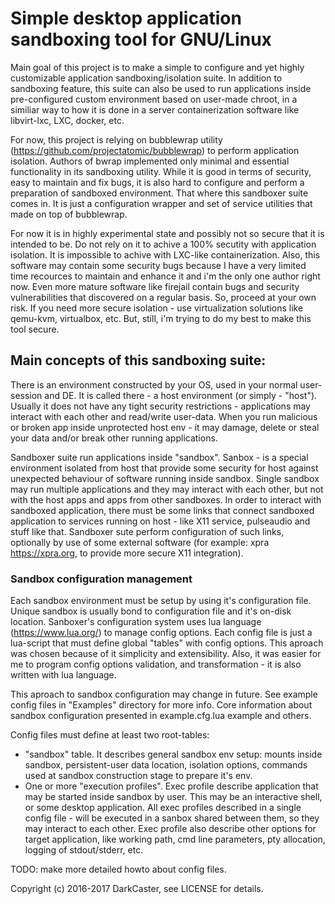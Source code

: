# Simple desktop application sandboxing tool for GNU/Linux

Main goal of this project is to make a simple to configure and yet highly customizable application sandboxing/isolation suite.
In addition to sandboxing feature, this suite can also be used to run applications inside pre-configured custom environment based on user-made chroot, in a similiar way to how it is done in a server containerization software like libvirt-lxc, LXC, docker, etc.

For now, this project is relying on bubblewrap utility (<https://github.com/projectatomic/bubblewrap>) to perform application isolation.
Authors of bwrap implemented only minimal and essential functionality in its sandboxing utility. While it is good in terms of security, easy to maintain and fix bugs, it is also hard to configure and perform a preparation of sandboxed environment. That where this sandboxer suite comes in. It is just a configuration wrapper and set of service utilities that made on top of bubblewrap.

For now it is in highly experimental state and possibly not so secure that it is intended to be. Do not rely on it to achive a 100% secutity with application isolation. It is impossible to achive with LXC-like containerization. Also, this software may contain some security bugs because I have a very limited time recources to maintain and enhance it and i'm the only one author right now. Even more mature software like firejail contain bugs and security vulnerabilities that discovered on a regular basis. So, proceed at your own risk. If you need more secure isolation - use virtualization solutions like qemu-kvm, virtualbox, etc. But, still, i'm trying to do my best to make this tool secure.

## Main concepts of this sandboxing suite:

There is an environment constructed by your OS, used in your normal user-session and DE. It is called there - a host environment (or simply - "host"). Usually it does not have any tight security restrictions - applications may interact with each other and read/write user-data. When you run malicious or broken app inside unprotected host env - it may damage, delete or steal your data and/or break other running applications.

Sandboxer suite run applications inside "sandbox". Sanbox - is a special environment isolated from host that provide some security for host against unexpected behaviour of software running inside sandbox. Single sandbox may run multiple applications and they may interact with each other, but not with the host apps and apps from other sandboxes. In order to interact with sandboxed application, there must be some links that connect sandboxed application to services running on host - like X11 service, pulseaudio and stuff like that. Sandboxer sute perform configuration of such links, optionally by use of some external software (for example: xpra <https://xpra.org>, to provide more secure X11 integration).

### Sandbox configuration management

Each sandbox environment must be setup by using it's configuration file.
Unique sandbox is usually bond to configuration file and it's on-disk location.
Sanboxer's configuration system uses lua language (<https://www.lua.org/>) to manage config options.
Each config file is just a lua-script that must define global "tables" with config options.
This aproach was chosen because of it simplicity and extensibility.
Also, it was easier for me to program config options validation, and transformation - it is also written with lua language.

This aproach to sandbox configuration may change in future.
See example config files in "Examples" directory for more info.
Core information about sandbox configuration presented in example.cfg.lua example and others.

Config files must define at least two root-tables:
*   "sandbox" table. It describes general sandbox env setup: mounts inside sandbox, persistent-user data location, isolation options, commands used at sandbox construction stage to prepare it's env.
*   One or more "execution profiles". Exec profile describe application that may be started inside sandbox by user. This may be an interactive shell, or some desktop application. All exec profiles described in a single config file - will be executed in a sanbox shared between them, so they may interact to each other. Exec profile also describe other options for target application, like working path, cmd line parameters, pty allocation, logging of stdout/stderr, etc.

TODO: make more detailed howto about config files.

Copyright (c) 2016-2017 DarkCaster, see LICENSE for details.
